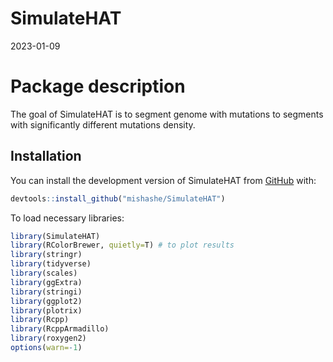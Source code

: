 SimulateHAT
================
2023-01-09

<!-- README.md is generated from README.Rmd. Please edit that file -->

# Package description

<!-- badges: start -->
<!-- badges: end -->

The goal of SimulateHAT is to segment genome with mutations to segments
with significantly different mutations density.

## Installation

You can install the development version of SimulateHAT from
[GitHub](https://github.com/) with:

``` r
devtools::install_github("mishashe/SimulateHAT")
```

To load necessary libraries:

``` r
library(SimulateHAT)
library(RColorBrewer, quietly=T) # to plot results
library(stringr)
library(tidyverse)
library(scales)
library(ggExtra)
library(stringi)
library(ggplot2)
library(plotrix)
library(Rcpp)
library(RcppArmadillo)
library(roxygen2)
options(warn=-1)
```
